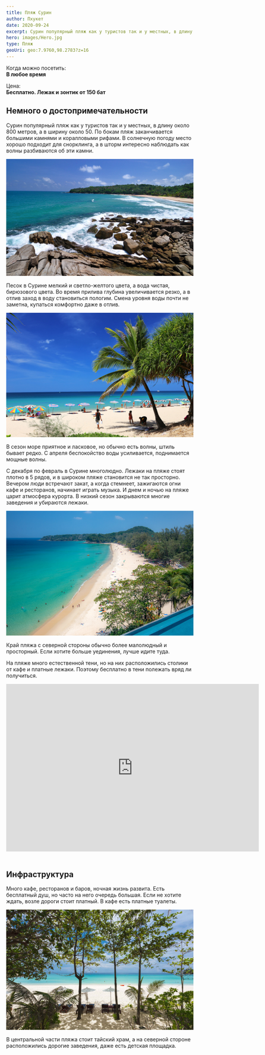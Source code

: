```yaml
---
title: Пляж Сурин
author: Пхукет
date: 2020-09-24
excerpt: Сурин популярный пляж как у туристов так и у местных, в длину около 800 метров, а в ширину около 50. Песок в Сурине мелкий и светло-желтого цвета, а вода чистая, бирюзового цвета.
hero: images/Hero.jpg
type: Пляж
geoUri: geo:7.9760,98.2783?z=16
---
```

Когда можно посетить:  
**В любое время**

Цена:  
**Бесплатно. Лежак и зонтик от 150 бат**


## Немного о достопримечательности
Сурин популярный пляж как у туристов так и у местных, в длину около 800 метров, а в ширину около 50. По бокам пляж заканчивается большими камнями и коралловыми рифами. В солнечную погоду место хорошо подходит для снорклинга, а в шторм интересно наблюдать как волны разбиваются об эти камни.

![Surin Beach Пляж Сурин](images/Wallpapers13.comСурин.jpg "Источник Wallpapers13.com")

Песок в Сурине мелкий и светло-желтого цвета, а вода чистая, бирюзового цвета. Во время прилива глубина увеличивается резко, а в отлив заход в воду становиться пологим. Смена уровня воды почти не заметна, купаться комфортно даже в отлив.

![Surin Beach Пляж Сурин](images/СуринWillyTHUAN.jpg "Источник WillyTHUAN")

В сезон море приятное и ласковое, но обычно есть волны, штиль бывает редко. С апреля беспокойство воды усиливается, поднимается мощные волны.   

С декабря по февраль в Сурине многолюдно. Лежаки на пляже стоят плотно в 5 рядов, и в широком пляже становится не так просторно. Вечером люди встречают закат, а когда стемнеет, зажигаются огни кафе и ресторанов, начинает играть музыка. И днем и ночью на пляже царит атмосфера курорта. В низкий сезон закрываются многие заведения и убираются лежаки.

![Surin Beach Пляж Сурин](images/Суринphuket101.net.jpg "Источник Суринphuket101.net")

Край пляжа с северной стороны обычно более малолюдный и просторный. Если хотите больше уединения, лучше идите туда.

На пляже много естественной тени, но на них расположились столики от кафе и платные лежаки. Поэтому бесплатно в тени полежать вряд ли получиться.

<iframe src="https://www.google.com/maps/embed?pb=!4v1607148901477!6m8!1m7!1sMY-5RvqWLZ99R2W6JPbnyw!2m2!1d7.97614896230261!2d98.27827256045674!3f283.9573733093179!4f1.8446883448400513!5f0.7820865974627469" width="680" height="450" frameborder="0" style="border:0;" allowfullscreen="" aria-hidden="false" tabindex="0"></iframe>
<br></br>

 
## Инфраструктура 
Много кафе, ресторанов и баров, ночная жизнь развита. Есть бесплатный душ, но часто на него очередь большая. Если не хотите ждать, возле дороги стоит платный. В кафе есть платные туалеты.

![Surin Beach Пляж Сурин](images/Сурин.jpg)

В центральной части пляжа стоит тайский храм, а на северной стороне расположились дорогие заведения, даже есть детская площадка.






